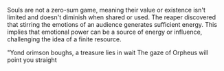 Souls are not a zero-sum game, meaning their value or existence isn't limited and doesn't diminish when shared or used.
The reaper discovered that stirring the emotions of an audience generates sufficient energy.
This implies that emotional power can be a source of energy or influence, challenging the idea of a finite resource.

"Yond orimson boughs, a treasure lies in wait 
The gaze of Orpheus will point you straight
